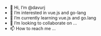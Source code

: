 - 👋 Hi, I’m @davurj
- 👀 I’m interested in vue.js and go-lang
- 🌱 I’m currently learning vue.js and go.lang
- 💞️ I’m looking to collaborate on ...
- 📫 How to reach me ...

<!---
davurj/davurj is a ✨ special ✨ repository because its `README.md` (this file) appears on your GitHub profile.
You can click the Preview link to take a look at your changes.
--->
